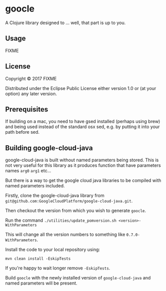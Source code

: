 # goocle

A Clojure library designed to ... well, that part is up to you.

## Usage

FIXME

## License

Copyright © 2017 FIXME

Distributed under the Eclipse Public License either version 1.0 or (at
your option) any later version.
## Prerequisites

If building on a mac, you need to have gsed installed (perhaps using brew) and being used
instead of the standard osx sed, e.g. by putting it into your path before sed.

## Building google-cloud-java

google-cloud-java is built without named parameters being stored. This is not very useful
for this library as it produces function that have parameters names `arg0` `arg1` etc...

But there is a way to get the google cloud java libraries to be compiled with named parameters
included.

Firstly, clone the google-cloud-java library from `git@github.com:GoogleCloudPlatform/google-cloud-java.git`.

Then checkout the version from which you wish to generate `goocle`.

Run the command `./utilities/update_pomversion.sh <version>-WithParameters`

This will change all the version numbers to something like `0.7.0-WithParameters`.

Install the code to your local repository using:

```
mvn clean install -EskipTests
```

If you're happy to wait longer remove `-EskipTests`.

Build `goocle` with the newly installed version of `google-cloud-java` and named parameters will
be present.

